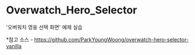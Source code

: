 # Overwatch_Hero_Selector
'오버워치 영웅 선택 화면' 예제 실습

*참고 소스 - https://github.com/ParkYoungWoong/overwatch-hero-selector-vanilla
